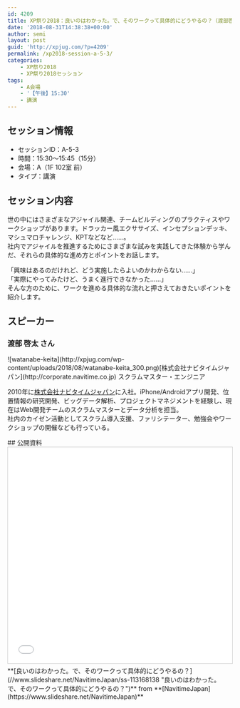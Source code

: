 ```yaml
---
id: 4209
title: XP祭り2018：良いのはわかった。で、そのワークって具体的にどうやるの？（渡部啓太さん）
date: '2018-08-31T14:38:38+00:00'
author: semi
layout: post
guid: 'http://xpjug.com/?p=4209'
permalink: /xp2018-session-a-5-3/
categories:
    - XP祭り2018
    - XP祭り2018セッション
tags:
    - A会場
    - '【午後】15:30'
    - 講演
---
```


## セッション情報

- セッションID：A-5-3
- 時間：15:30～15:45（15分）
- 会場：A（1F 102室 前）
- タイプ：講演

## セッション内容

世の中にはさまざまなアジャイル関連、チームビルディングのプラクティスやワークショップがあります。ドラッカー風エクササイズ、インセプションデッキ、マシュマロチャレンジ、KPTなどなど……。  
社内でアジャイルを推進するためにさまざまな試みを実践してきた体験から学んだ、それらの具体的な進め方とポイントをお話します。

「興味はあるのだけれど、どう実施したらよいのかわからない……」  
「実際にやってみたけど、うまく進行できなかった……」  
そんな方のために、ワークを進める具体的な流れと押さえておきたいポイントを紹介します。

## スピーカー

### 渡部 啓太 さん

<div class="profile">![watanabe-keita](http://xpjug.com/wp-content/uploads/2018/08/watanabe-keita_300.png)[株式会社ナビタイムジャパン](http://corporate.navitime.co.jp) スクラムマスター・エンジニア

2010年に[株式会社ナビタイムジャパン](http://corporate.navitime.co.jp)に入社。iPhone/Androidアプリ開発、位置情報の研究開発、ビッグデータ解析、プロジェクトマネジメントを経験し、現在はWeb開発チームのスクラムマスターとデータ分析を担当。  
社内のカイゼン活動としてスクラム導入支援、ファリシテーター、勉強会やワークショップの開催なども行っている。

</div>## 公開資料

<iframe allowfullscreen="" frameborder="0" height="485" marginheight="0" marginwidth="0" scrolling="no" src="//www.slideshare.net/slideshow/embed_code/key/N4PgsAi5YgYXJO" style="border:1px solid #CCC; border-width:1px; margin-bottom:5px; max-width: 100%;" width="595"> </iframe>

<div style="margin-bottom:5px">  **[良いのはわかった。で、そのワークって具体的にどうやるの？](//www.slideshare.net/NavitimeJapan/ss-113168138 "良いのはわかった。で、そのワークって具体的にどうやるの？")**  from **[NavitimeJapan](https://www.slideshare.net/NavitimeJapan)** </div>